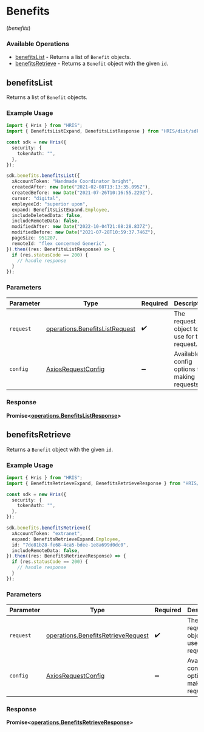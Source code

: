 # Benefits
(*benefits*)

### Available Operations

* [benefitsList](#benefitslist) - Returns a list of `Benefit` objects.
* [benefitsRetrieve](#benefitsretrieve) - Returns a `Benefit` object with the given `id`.

## benefitsList

Returns a list of `Benefit` objects.

### Example Usage

```typescript
import { Hris } from "HRIS";
import { BenefitsListExpand, BenefitsListResponse } from "HRIS/dist/sdk/models/operations";

const sdk = new Hris({
  security: {
    tokenAuth: "",
  },
});

sdk.benefits.benefitsList({
  xAccountToken: "Handmade Coordinator bright",
  createdAfter: new Date("2021-02-08T13:13:35.095Z"),
  createdBefore: new Date("2021-07-26T10:16:55.229Z"),
  cursor: "digital",
  employeeId: "superior upon",
  expand: BenefitsListExpand.Employee,
  includeDeletedData: false,
  includeRemoteData: false,
  modifiedAfter: new Date("2022-10-04T21:08:28.837Z"),
  modifiedBefore: new Date("2021-07-28T10:59:37.746Z"),
  pageSize: 951207,
  remoteId: "flex concerned Generic",
}).then((res: BenefitsListResponse) => {
  if (res.statusCode == 200) {
    // handle response
  }
});
```

### Parameters

| Parameter                                                                        | Type                                                                             | Required                                                                         | Description                                                                      |
| -------------------------------------------------------------------------------- | -------------------------------------------------------------------------------- | -------------------------------------------------------------------------------- | -------------------------------------------------------------------------------- |
| `request`                                                                        | [operations.BenefitsListRequest](../../models/operations/benefitslistrequest.md) | :heavy_check_mark:                                                               | The request object to use for the request.                                       |
| `config`                                                                         | [AxiosRequestConfig](https://axios-http.com/docs/req_config)                     | :heavy_minus_sign:                                                               | Available config options for making requests.                                    |


### Response

**Promise<[operations.BenefitsListResponse](../../models/operations/benefitslistresponse.md)>**


## benefitsRetrieve

Returns a `Benefit` object with the given `id`.

### Example Usage

```typescript
import { Hris } from "HRIS";
import { BenefitsRetrieveExpand, BenefitsRetrieveResponse } from "HRIS/dist/sdk/models/operations";

const sdk = new Hris({
  security: {
    tokenAuth: "",
  },
});

sdk.benefits.benefitsRetrieve({
  xAccountToken: "extranet",
  expand: BenefitsRetrieveExpand.Employee,
  id: "7de81b28-fe68-4ca5-bdee-1e8a699d0dc0",
  includeRemoteData: false,
}).then((res: BenefitsRetrieveResponse) => {
  if (res.statusCode == 200) {
    // handle response
  }
});
```

### Parameters

| Parameter                                                                                | Type                                                                                     | Required                                                                                 | Description                                                                              |
| ---------------------------------------------------------------------------------------- | ---------------------------------------------------------------------------------------- | ---------------------------------------------------------------------------------------- | ---------------------------------------------------------------------------------------- |
| `request`                                                                                | [operations.BenefitsRetrieveRequest](../../models/operations/benefitsretrieverequest.md) | :heavy_check_mark:                                                                       | The request object to use for the request.                                               |
| `config`                                                                                 | [AxiosRequestConfig](https://axios-http.com/docs/req_config)                             | :heavy_minus_sign:                                                                       | Available config options for making requests.                                            |


### Response

**Promise<[operations.BenefitsRetrieveResponse](../../models/operations/benefitsretrieveresponse.md)>**

